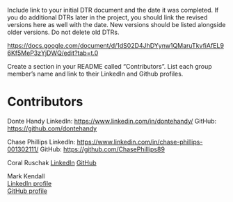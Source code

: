 <!-- # Futbol

Starter repository for the [Turing School](https://turing.edu/) Futbol project.

Deliverables
Your iteration deliverable is to create a README with the following. As you craft your answers, consider how you might talk about these same topics in a job interview after you graduate.

A 1-2 summary or bullet points outlining your plan for check-ins throughout the duration of the project.

A 2-4 sentence summary of your plan for project organization and workflow. This can include bullet points. If you plan to use a project management tool, please include a link to your project board.

A 2-3 sentence summary describing the different approaches your group discussed for project organization and how you collectively made a decision on which to use.

A 2-3 sentence summary describing your approach to the code design. -->

Include link to your initial DTR document and the date it was completed. If you do additional DTRs later in the project, you should link the revised versions here as well with the date. New versions should be listed alongside older versions. Do not delete old DTRs.

https://docs.google.com/document/d/1dS02D4JhDYynw1QMaruTkvfiAfEL96Kf5MeP3zYjDWQ/edit?tab=t.0


Create a section in your README called “Contributors”. List each group member’s name and link to their LinkedIn and Github profiles.


# Contributors #

Donte Handy 
LinkedIn: https://www.linkedin.com/in/dontehandy/
GitHub: https://github.com/dontehandy

Chase Phillips
LinkedIn: https://www.linkedin.com/in/chase-phillips-001302111/
GitHub: https://github.com/ChasePhillips89

Coral Ruschak
[LinkedIn](https://www.linkedin.com/in/coral-ruschak-682898170/)
[GitHub](https://github.com/Coralruschak)

Mark Kendall  
[LinkedIn profile](https://www.linkedin.com/in/mark-kendall-786b0b2a8/)  
[GitHub profile](https://github.com/mkendall42)  

<!-- # SimpleCov Setup

To monitor test coverage with SimpleCov, follow these steps:

1. Add SimpleCov to your Gemfile:
    ```ruby
    gem 'simplecov', require: false, group: :test
    ```

2. Run `bundle install` to install the gem.

3. At the top of your `test_helper.rb` or `spec_helper.rb` file, add the following lines:
    ```ruby
    require 'simplecov'
    SimpleCov.start
    ```

4. Run your tests as usual. SimpleCov will generate a coverage report in the `coverage` directory.
 -->
